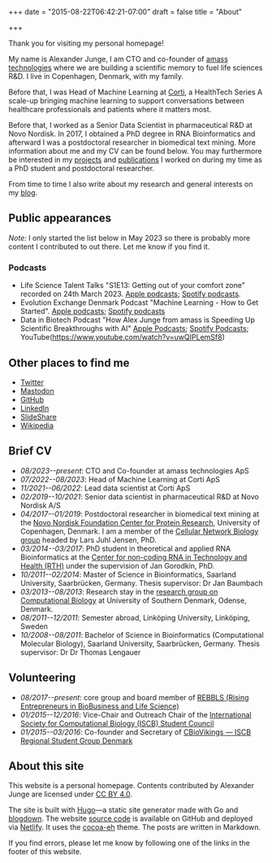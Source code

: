 +++
date = "2015-08-22T06:42:21-07:00"
draft = false
title = "About"

+++

Thank you for visiting my personal homepage!

My name is Alexander Junge, I am CTO and co-founder of [amass technologies](https://www.amass.tech) where
we are building a scientific memory to fuel life sciences R&D.
I live in Copenhagen, Denmark, with my family.

Before that, I was Head of Machine Learning at [Corti](https://www.corti.ai), a HealthTech Series A scale-up
bringing machine learning to support conversations between healthcare professionals and
patients where it matters most.

Before that, I worked as a Senior Data Scientist in pharmaceutical R&D at Novo Nordisk.
In 2017, I obtained a PhD degree in RNA Bioinformatics and afterward I was a postdoctoral researcher in biomedical text mining. More information about me and my CV can be found below. You may furthermore be interested in my [projects](/projects) and [publications](https://scholar.google.com/citations?user=80t0eDYAAAAJ&hl=en) I worked on during my time as a PhD student and postdoctoral researcher.

From time to time I also write about my research and general interests on my [blog](/blog).

## Public appearances

*Note:* I only started the list below in May 2023 so there is probably more content I contributed to out there. Let me know if you find it.

### Podcasts

- Life Science Talent Talks "S1E13: Getting out of your comfort zone" recorded on 24th March 2023. [Apple podcasts](https://podcasts.apple.com/us/podcast/life-science-talent-talks/id1669191567); [Spotify podcasts](https://open.spotify.com/show/5Ww4xvlOtEZqYrsPCJ5Cu5).
- Evolution Exchange Denmark Podcast "Machine Learning - How to Get Started". [Apple podcasts](https://podcasts.apple.com/dk/podcast/evo-dk-76-machine-learning-how-to-get-started/id1655915259?i=1000617800295); [Spotify podcasts](https://open.spotify.com/episode/1YlZPh0QEubSz9tDGBZQlt?si=95dfb6a914f643f9&nd=1)
- Data in Biotech Podcast "How Alex Junge from amass is Speeding Up Scientific Breakthroughs with AI" [Apple Podcasts](https://podcasts.apple.com/us/podcast/how-alex-junge-from-amass-is-speeding-up-scientific/id1708993594?i=1000694087720); [Spotify Podcasts](https://open.spotify.com/episode/1YjPFXxkHRHay4Ue5Bn06B?si=BBycEHxnRECz6NveKkSUNQ&nd=1&dlsi=c73d93db6c164d97); YouTube(https://www.youtube.com/watch?v=uwQIPLemSf8)

## Other places to find me

- [Twitter](https://twitter.com/JungeAlexander) 
- [Mastodon](https://fosstodon.org/@jungealexander)
- [GitHub](https://github.com/JungeAlexander)
- [LinkedIn](https://www.linkedin.com/in/alexanderjunge)
- [SlideShare](https://www.slideshare.net/AlexanderJunge1)
- [Wikipedia](https://en.wikipedia.org/wiki/User:AlexanderJunge)

## Brief CV

- *08/2023--present*: CTO and Co-founder at amass technologies ApS
- *07/2022--08/2023*: Head of Machine Learning at Corti ApS
- *11/2021--06/2022*: Lead data scientist at Corti ApS
- *02/2019--10/2021*: Senior data scientist in pharmaceutical R&D at Novo Nordisk A/S
- *04/2017--01/2019*: Postdoctoral researcher in biomedical text mining at the [Novo Nordisk Foundation Center for Protein Research](http://www.cpr.ku.dk/), University of Copenhagen, Denmark. I am a member of the [Cellular Network Biology group](http://www.cpr.ku.dk/research/disease-systems-biology/jensen/) headed by Lars Juhl Jensen, PhD.
- *03/2014--03/2017*: PhD student in theoretical and applied RNA Bioinformatics at the [Center for non-coding RNA in Technology and Health (RTH)](http://rth.dk/) under the supervision of Jan Gorodkin, PhD.
- *10/2011--02/2014*: Master of Science in Bioinformatics, Saarland University, Saarbrücken, Germany. Thesis supervisor: Dr Jan Baumbach
- *03/2013--08/2013*: Research stay in the [research group on Computational Biology](http://www.baumbachlab.net/) at University of Southern Denmark, Odense, Denmark.
- *08/2011--12/2011*: Semester abroad, Linköping University, Linköping, Sweden
- *10/2008--08/2011*: Bachelor of Science in Bioinformatics (Computational Molecular Biology), Saarland University, Saarbrücken, Germany. Thesis supervisor: Dr Dr Thomas Lengauer

## Volunteering

- *08/2017--present*: core group and board member of [REBBLS (Rising Entrepreneurs in BioBusiness and Life Science)](http://rebbls.dk/)
- *01/2015--12/2016*: Vice-Chair and Outreach Chair of the [International Society for Computational Biology (ISCB) Student Council](http://iscbsc.org/)
- *01/2015--03/2016*: Co-founder and Secretary of [CBioVikings &mdash; ISCB Regional Student Group Denmark](http://cbiovikings.org/)

## About this site

This website is a personal homepage. Contents contributed by Alexander Junge are licensed under [CC BY 4.0](https://creativecommons.org/licenses/by/4.0/).

The site is built with <a target="_blank" rel="noopener" href="//gohugo.io">Hugo</a>—a static site generator made with Go and <a target="_blank" rel="noopener" href="//github.com/rstudio/blogdown">blogdown</a>. The website [source code](//github.com/JungeAlexander/blogdown_website) is available on GitHub and deployed via <a target="_blank" rel="noopener" href="//netlify.com/">Netlify</a>. It uses the <a target="_blank" rel="noopener" href="//github.com/mtn/cocoa-eh-hugo-theme">cocoa-eh</a> theme. The posts are written in Markdown.

If you find errors, please let me know by following one of the links in the footer of this website.

